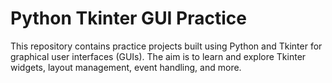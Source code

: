 # Python Tkinter GUI Practice

This repository contains practice projects built using Python and Tkinter for graphical user interfaces (GUIs). The aim is to learn and explore Tkinter widgets, layout management, event handling, and more.
